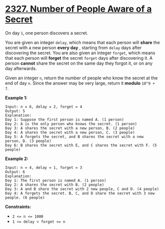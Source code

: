 # [2327. Number of People Aware of a Secret](https://leetcode.com/problems/number-of-people-aware-of-a-secret/description/?envType=daily-question&envId=2025-09-09)

On day <code>1</code>, one person discovers a secret.

You are given an integer <code>delay</code>, which means that each person will **share**  the secret with a new person **every day** , starting from <code>delay</code> days after discovering the secret. You are also given an integer <code>forget</code>, which means that each person will **forget**  the secret <code>forget</code> days after discovering it. A person **cannot**  share the secret on the same day they forgot it, or on any day afterwards.

Given an integer <code>n</code>, return the number of people who know the secret at the end of day <code>n</code>. Since the answer may be very large, return it **modulo**  <code>10^9 + 7</code>.

**Example 1:** 

```
Input: n = 6, delay = 2, forget = 4
Output: 5
Explanation:
Day 1: Suppose the first person is named A. (1 person)
Day 2: A is the only person who knows the secret. (1 person)
Day 3: A shares the secret with a new person, B. (2 people)
Day 4: A shares the secret with a new person, C. (3 people)
Day 5: A forgets the secret, and B shares the secret with a new person, D. (3 people)
Day 6: B shares the secret with E, and C shares the secret with F. (5 people)
```

**Example 2:** 

```
Input: n = 4, delay = 1, forget = 3
Output: 6
Explanation:
Day 1: The first person is named A. (1 person)
Day 2: A shares the secret with B. (2 people)
Day 3: A and B share the secret with 2 new people, C and D. (4 people)
Day 4: A forgets the secret. B, C, and D share the secret with 3 new people. (6 people)
```

**Constraints:** 

- <code>2 <= n <= 1000</code>
- <code>1 <= delay < forget <= n</code>